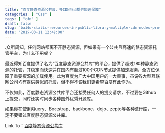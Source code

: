 ```yaml
---
title: "百度静态资源公共库，多CDN节点提供加速保障"
categories: [ "Css" ]
tags: [ "cdn" ]
draft: false
slug: "baidu-static-resources-in-public-library-multiple-cdn-nodes-provide-accelerated-security"
date: "2015-03-11 12:49:00"
---
```


.众所周知，任何网站都离不开静态资源，但如果有一个公共且高速的静态资源托管平台，为什么不用呢？

最近得知百度提供了名为“百度静态资源公共库”的平台，提供了超过180种静态资源的托管，其稳定而快速并在国内有超过100个CDN节点提供加速服务，全方位保障了重要资源的加载使用。此为百度为广大中国用户的一大善事，虽说各大型互联网公司均有提供类似的托管，但不得不说我们更希望百度有此作为。

不仅如此，百度静态资源公共库平台还接受任何人的提交请求，不过要在Github上提交，同时还实时同步各种国外优秀开源库。

如果你在使用jQuery、Bootstrap、backbone、dojo、zepto等各种流行库，一定不要错过百度静态资源公共库。

Link To：[百度静态资源公共库](http://cdn.code.baidu.com/)